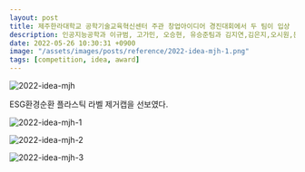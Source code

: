 ```yaml
---
layout: post
title: 제주한라대학교 공학기술교육혁신센터 주관 창업아이디어 경진대회에서 두 팀이 입상
description: 인공지능공학과 이규범, 고가민, 오승현, 유승준팀과 김지연,김은지,오시원,문재현팀이 대상과 금상을 받았다.
date: 2022-05-26 10:30:31 +0900
image: "/assets/images/posts/reference/2022-idea-mjh-1.png"
tags: [competition, idea, award]
---
```


![2022-idea-mjh]({{site.baseurl}}/assets/images/posts/award/2022_idea_IGB.jpg)

ESG환경순환 플라스틱 라벨 제거캡을 선보였다. 

![2022-idea-mjh-1]({{site.baseurl}}/assets/images/posts/award/2022_idea_mjh.jpg)


![2022-idea-mjh-2]({{site.baseurl}}/assets/images/posts/reference/2022-idea-mjh-2.png)


![2022-idea-mjh-3]({{site.baseurl}}/assets/images/posts/reference/2022-idea-mjh-3.png)
